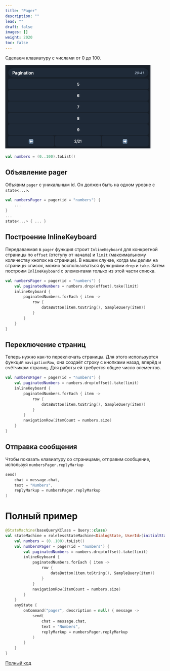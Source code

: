```yaml
---
title: "Pager"
description: ""
lead: ""
draft: false
images: []
weight: 2020
toc: false
---
```


Сделаем клавиатуру с числами от 0 до 100.

![](pager.png)

```kotlin
val numbers = (0..100).toList()
```

## Объявление pager

Объявим `pager` с уникальным id. Он должен быть на одном уровне с `state<...>`.

```kotlin
val numbersPager = pager(id = "numbers") {
    ...
}
...
state<...> { ... }
```

## Построение InlineKeyboard

Передаваемая в `pager` функция строит `InlineKeyboard` для конкретной страницы по
`offset` (отступу от начала) и `limit` (максимальному количеству кнопок на странице).
В нашем случае, когда мы делим на страницы список, можно воспользоваться
функциями `drop` и `take`. Затем построим `InlineKeyboard` с элементами только из этой части списка.

```kotlin
val numbersPager = pager(id = "numbers") {
    val paginatedNumbers = numbers.drop(offset).take(limit)
    inlineKeyboard {
        paginatedNumbers.forEach { item ->
            row {
                dataButton(item.toString(), SampleQuery(item))
            }
        }
    }
}
```

## Переключение страниц

Теперь нужно как-то переключать страницы.
Для этого используется функция `navigationRow`, она
создаёт строку с кнопками назад, вперёд и счётчиком страниц.
Для работы ей требуется общее число элементов.

```kotlin
val numbersPager = pager(id = "numbers") {
    val paginatedNumbers = numbers.drop(offset).take(limit)
    inlineKeyboard {
        paginatedNumbers.forEach { item ->
            row {
                dataButton(item.toString(), SampleQuery(item))
            }
        }
        navigationRow(itemCount = numbers.size)
    }
}
```

## Отправка сообщения

Чтобы показать клавиатуру со страницами, отправим сообщение, используя `numbersPager.replyMarkup`

```kotlin
send(
    chat = message.chat,
    text = "Numbers",
    replyMarkup = numbersPager.replyMarkup
)
```

# Полный пример

```kotlin
@StateMachine(baseQueryKClass = Query::class)
val stateMachine = rolelessStateMachine<DialogState, UserId>(initialState = EmptyState) {
    val numbers = (0..100).toList()
    val numbersPager = pager(id = "numbers") {
        val paginatedNumbers = numbers.drop(offset).take(limit)
        inlineKeyboard {
            paginatedNumbers.forEach { item ->
                row {
                    dataButton(item.toString(), SampleQuery(item))
                }
            }
            navigationRow(itemCount = numbers.size)
        }
    }
    anyState {
        onCommand("pager", description = null) { message ->
            send(
                chat = message.chat,
                text = "Numbers",
                replyMarkup = numbersPager.replyMarkup
            )
        }
    }
}
```

[Полный код](https://github.com/ithersta/tgbotapi-fsm/tree/main/sample/src/main/kotlin/com/ithersta/tgbotapi/sample/pagination)
